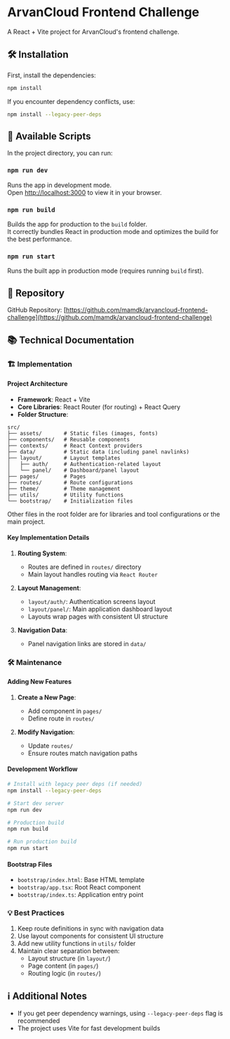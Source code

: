 # ArvanCloud Frontend Challenge

A React + Vite project for ArvanCloud's frontend challenge.

## 🛠️ Installation

First, install the dependencies:

```bash
npm install
```

If you encounter dependency conflicts, use:

```bash
npm install --legacy-peer-deps
```

## 🚀 Available Scripts

In the project directory, you can run:

### `npm run dev`

Runs the app in development mode.\
Open [http://localhost:3000](http://localhost:3000) to view it in your browser.

### `npm run build`

Builds the app for production to the `build` folder.\
It correctly bundles React in production mode and optimizes the build for the best performance.

### `npm run start`

Runs the built app in production mode (requires running `build` first).

## 🔗 Repository

GitHub Repository: [https://github.com/mamdk/arvancloud-frontend-challenge](https://github.com/mamdk/arvancloud-frontend-challenge)

## 📚 Technical Documentation

### 🏗️ Implementation

#### Project Architecture
- **Framework**: React + Vite
- **Core Libraries**: React Router (for routing) + React Query 
- **Folder Structure**:
```
src/
├── assets/       # Static files (images, fonts)
├── components/   # Reusable components
├── contexts/     # React Context providers
├── data/         # Static data (including panel navlinks)
├── layout/       # Layout templates
│   ├── auth/     # Authentication-related layout
│   └── panel/    # Dashboard/panel layout
├── pages/        # Pages
├── routes/       # Route configurations
├── theme/        # Theme management
├── utils/        # Utility functions
└── bootstrap/    # Initialization files
```
Other files in the root folder are for libraries and tool configurations or the main project.

#### Key Implementation Details
1. **Routing System**:
   - Routes are defined in `routes/` directory
   - Main layout handles routing via `React Router`

2. **Layout Management**:
   - `layout/auth/`: Authentication screens layout
   - `layout/panel/`: Main application dashboard layout
   - Layouts wrap pages with consistent UI structure

3. **Navigation Data**:
   - Panel navigation links are stored in `data/`

### 🛠️ Maintenance

#### Adding New Features
1. **Create a New Page**:
   - Add component in `pages/`
   - Define route in `routes/`

2. **Modify Navigation**:
   - Update `routes/`
   - Ensure routes match navigation paths

#### Development Workflow
```bash
# Install with legacy peer deps (if needed)
npm install --legacy-peer-deps

# Start dev server
npm run dev

# Production build
npm run build

# Run production build
npm run start
```

#### Bootstrap Files
- `bootstrap/index.html`: Base HTML template
- `bootstrap/app.tsx`: Root React component
- `bootstrap/index.ts`: Application entry point

### 💡 Best Practices
1. Keep route definitions in sync with navigation data
2. Use layout components for consistent UI structure
3. Add new utility functions in `utils/` folder
4. Maintain clear separation between:
    - Layout structure (in `layout/`)
    - Page content (in `pages/`)
    - Routing logic (in `routes/`)

## ℹ️ Additional Notes

- If you get peer dependency warnings, using `--legacy-peer-deps` flag is recommended
- The project uses Vite for fast development builds